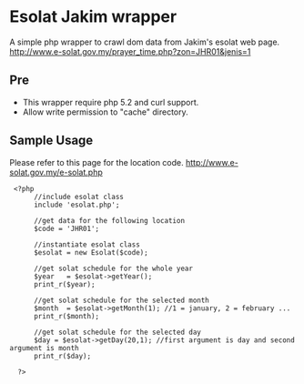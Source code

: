 # Esolat Jakim wrapper

A simple php wrapper to crawl dom data from Jakim's esolat web page. http://www.e-solat.gov.my/prayer_time.php?zon=JHR01&jenis=1

## Pre

* This wrapper require php 5.2 and curl support.
* Allow write permission to "cache" directory.

## Sample Usage

Please refer to this page for the location code.
http://www.e-solat.gov.my/e-solat.php

     <?php
          //include esolat class
          include 'esolat.php';

          //get data for the following location
          $code = 'JHR01';

          //instantiate esolat class
          $esolat = new Esolat($code);

          //get solat schedule for the whole year
          $year   = $esolat->getYear();
          print_r($year);

          //get solat schedule for the selected month
          $month  = $esolat->getMonth(1); //1 = january, 2 = february ...
          print_r($month);

          //get solat schedule for the selected day
          $day = $esolat->getDay(20,1); //first argument is day and second argument is month
          print_r($day);

      ?>
